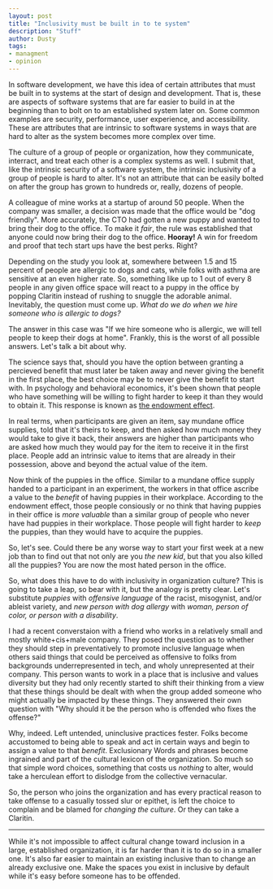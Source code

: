 ```yaml
---
layout: post
title: "Inclusivity must be built in to te system"
description: "Stuff"
author: Dusty
tags:
- managment
- opinion
---
```


In software development, we have this idea of certain attributes that must
be built in to systems at the start of design and development. That is,
these are aspects of software systems that are far easier to build in at the 
beginning than to bolt on to an established system later on. Some common
examples are security, performance, user experience, and accessibility.
These are attributes that are intrinsic to software systems in ways that are
hard to alter as the system becomes more complex over time. 

The culture of a group of people or organization, how they communicate,
interract, and treat each other is a complex systems as well. I submit that,
like the intrinsic security of a software system, the intrinsic inclusivity
of a  group of people is hard to alter. It's not an attribute that can be
easily bolted on after the group has grown to hundreds or, really, dozens
of people.

A colleague of mine works at a startup of around 50 people. When the company
was smaller, a decision was made that the office would be "dog friendly".
More accurately, the CTO had gotten a new puppy and wanted to bring their
dog to the office. To make it _fair_, the rule was established that anyone
could now bring their dog to the office. **Hooray!** A win for freedom and
proof that tech start ups have the best perks. Right?

Depending on the study you look at, somewhere between 1.5 and 15 percent of
people are allergic to dogs and cats, while folks with asthma are sensitive
at an even higher rate. So, something like up to 1 out of every 8 people in
any given office space will react to a puppy in the office by popping
Claritin instead of rushing to snuggle the adorable animal. Inevitably, the
question must come up. _What do we do when we hire someone who is allergic
to dogs?_

The answer in this case was "If we hire someone who is allergic, we will
tell people to keep their dogs at home". Frankly, this is the worst of all
possible answers. Let's talk a bit about why.

The science says that, should you have the option between granting a
percieved benefit that must later be taken away and never giving the benefit
in the first place, the best choice may be to never give the benefit to
start with. In psychology and behavioral economics, it's been shown that
people who have something will be willing to fight harder to keep it than
they would to obtain it. This response is known as [the endowment effect](https://en.wikipedia.org/wiki/Endowment_effect).

In real terms, when participants are given an item, say mundane office
supplies, told that it's theirs to keep, and then asked how much money they
would take to give it back, their answers are higher than participants who
are asked how much they would pay for the item to receive it in the first
place. People add an intrinsic value to items that are already in their
possession, above and beyond the actual value of the item.

Now think of the puppies in the office. Similar to a mundane office supply
handed to a participant in an experiment, the workers in that office ascribe
a value to the _benefit_ of having puppies in their workplace. According to
the endowment effect, those people consiously or no think that having puppies
in their office is _more valuable_ than a similar group of people who never
have had puppies in their workplace. Those people will fight harder to _keep_
the puppies, than they would have to acquire the puppies.

So, let's see. Could there be any worse way to start your first week at
a new job than to find out that not only are you _the new kid_, but that you
also killed all the puppies? You are now the most hated person in the
office.

So, what does this have to do with inclusivity in organization culture?
This is going to take a leap, so bear with it, but the analogy is pretty
clear. Let's substitute _puppies_ with _offensive language_ of the racist,
misogynist, and/or ableist variety, and _new person with dog allergy_ with
_woman, person of color, or person with a disability_.

I had a recent converstaion with a friend who works in a relatively small
and mostly white+cis+male company. They posed the question as to whether
they should step in preventatively to promote inclusive language when
others said things that could be perceived as offensive to folks from
backgrounds underrepresented in tech, and wholy unrepresented at their
company. This person wants to work in a place that is inclusive and values
diversity but they had only recently started to shift their thinking from
a view that these things should be dealt with when the group added someone
who might actually be impacted by these things. They answered their own
question with "Why should it be the person who is offended who fixes the
offense?"

Why, indeed. Left untended, uninclusive practices fester. Folks become
accustomed to being able to speak and act in certain ways and begin to
assign a value to that _benefit_. Exclusionary Words and phrases become
ingrained and part of the cultural lexicon of the organization. So much so
that simple word choices, something that costs us _nothing_ to alter,
would take a herculean effort to dislodge from the collective vernacular.

So, the person who joins the organization and has every practical reason
to take offense to a casually tossed slur or epithet, is left the choice
to complain and be blamed for _changing the culture_. Or they can take a
Claritin.

---

While it's not impossible to affect cultural change toward inclusion in
a large, established organization, it is far harder than it is to do so
in a smaller one. It's also far easier to maintain an existing inclusive
than to change an already exclusive one. Make the spaces you exist in
inclusive by default while it's easy before someone has to be offended.
